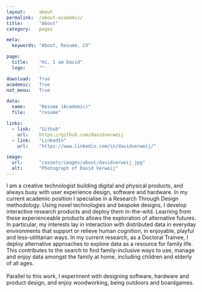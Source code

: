 ```yaml
---
layout:     about
permalink:  /about-academic/
title:      "About"
category:   pages

meta:
  keywords: "About, Resume, CV"

page:
  title:    "Hi, I am David"
  logo:     ""

download:   True
academic:   True
not_menu:   True

data:
  name:     "Resume (Academic)"
  file:     "resume"

links:
  - link:   "Github"
    url:    https://github.com/davidverweij
  - link:   "LinkedIn"
    url:    "https://www.linkedin.com/in/davidverweij/"

image:
  url:      "/assets/images/about/davidverweij.jpg"
  alt:      "Photograph of David Verweij"
---
```

I am a creative technologist building digital and physical products, and always busy with user experience design, software and hardware. In my current academic position I specialise in a Research Through Design methodology. Using novel technologies and bespoke designs, I develop interactive research products and deploy them in-the-wild. Learning from these experienceable products allows the exploration of alternative futures. In particular, my interests lay in interaction with distributed data in everyday environments that support or relieve human cognition, in enjoyable, playful and less-utilitarian ways. In my current research, as a Doctoral Trainee, I deploy alternative approaches to explore data as a resource for family life. This contributes to the search to find family-inclusive ways to use, manage and enjoy data amongst the family at home, including children and elderly of all ages.
<br/><br/>
Parallel to this work, I experiment with designing software, hardware and product design, and enjoy woodworking, being outdoors and boardgames.
